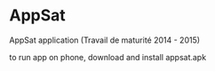 # AppSat
AppSat application (Travail de maturité 2014 - 2015)

to run app on phone, download and install appsat.apk
